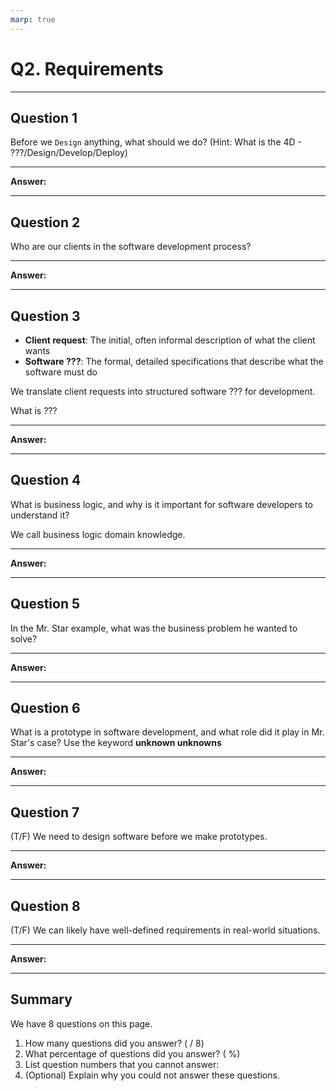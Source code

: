 ```yaml
---
marp: true
---
```


# Q2. Requirements

---

## Question 1

Before we `Design` anything, what should we do? (Hint: What is the 4D - ???/Design/Develop/Deploy)

---

**Answer:**

---

## Question 2

Who are our clients in the software development process?

---

**Answer:**

---

## Question 3

- **Client request**: The initial, often informal description of what the client wants
- **Software ???**: The formal, detailed specifications that describe what the software must do

We translate client requests into structured software ??? for development.

What is ???

---

**Answer:**

---

## Question 4

What is business logic, and why is it important for software developers to understand it?

We call business logic domain knowledge.

---

**Answer:**

---

## Question 5

In the Mr. Star example, what was the business problem he wanted to solve?

---

**Answer:**

---

## Question 6

What is a prototype in software development, and what role did it play in Mr. Star's case? Use the keyword **unknown unknowns**

---

**Answer:**

---

## Question 7

(T/F) We need to design software before we make prototypes.

---

**Answer:**

---

## Question 8

(T/F) We can likely have well-defined requirements in real-world situations.

---

**Answer:**

---

## Summary

We have 8 questions on this page.

1. How many questions did you answer? ( / 8)
2. What percentage of questions did you answer? (  %)
3. List question numbers that you cannot answer:
4. (Optional) Explain why you could not answer these questions.